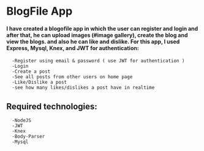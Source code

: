 # BlogFile App

#### I have created a blogofile app in which the user can register and login and after that, he can upload images (#image gallery), create the blog and view the blogs. and also he can like and dislike. For this app, I used Express, Mysql, Knex, and JWT for authentication:

      -Register using email & password ( use JWT for authentication )
      -Login
      -Create a post
      -See all posts from other users on home page
      -Like/Dislike a post
      -see how many likes/dislikes a post have in realtime
      
## Required technologies:

      -NodeJS
      -JWT
      -Knex
      -Body-Parser
      -Mysql
